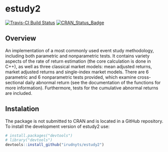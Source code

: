 <!-- README.md is generated from README.Rmd. Please edit that file -->
estudy2
=======

[![Travis-CI Build
Status](https://travis-ci.com/irudnyts/estudy2.svg?token=Spwopnmy37EZMsL4nDza&branch=master)](https://travis-ci.com/irudnyts/estudy2.svg?token=Spwopnmy37EZMsL4nDza&branch=master)
[![CRAN\_Status\_Badge](http://www.r-pkg.org/badges/version/estudy2)](https://cran.r-project.org/package=estudy2)

Overview
--------

An implementation of a most commonly used event study methodology,
including both parametric and nonparametric tests. It contains variety
aspects of the rate of return estimation (the core calculation is done
in C++), as well as three classical market models: mean adjusted
returns, market adjusted returns and single-index market models. There
are 6 parametric and 6 nonparametric tests provided, which examine
cross-sectional daily abnormal return (see the documentation of the
functions for more information). Furthermore, tests for the cumulative
abnormal returns are included.

Instalation
-----------

The package is not submitted to CRAN and is located in a GitHub
repository. To install the development version of estudy2 use:

``` r
# install.packages("devtools")
# library("devtools")
devtools::install_github("irudnyts/estudy2")
```
